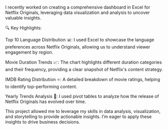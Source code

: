 I recently worked on creating a comprehensive dashboard in Excel for Netflix Originals, leveraging data visualization and analysis to uncover valuable insights.

🔍 Key Highlights:

Top 10 Language Distribution 📊: I used Excel to showcase the language preferences across Netflix Originals, allowing us to understand viewer engagement by region.

Movie Duration Trends 📈: The chart highlights different duration categories and their frequency, providing a clear snapshot of Netflix's content strategy.

IMDB Rating Distribution ⭐: A detailed breakdown of movie ratings, helping to identify top-performing content.

Yearly Trends Analysis 📅: I used pivot tables to analyze how the release of Netflix Originals has evolved over time.

This project allowed me to leverage my skills in data analysis, visualization, and storytelling to provide actionable insights. I’m eager to apply these insights to drive business decisions.
